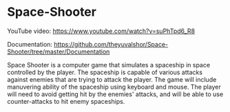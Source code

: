 # Space-Shooter

YouTube video: https://www.youtube.com/watch?v=suPhTpd6_R8

Documentation: https://github.com/theyuvalshor/Space-Shooter/tree/master/Documentation

Space Shooter is a computer game that simulates a spaceship in space controlled by the player.
The spaceship is capable of various attacks against enemies that are trying to attack the player.
The game will include manuvering ability of the spaceship using keyboard and mouse.
The player will need to avoid getting hit by the enemies' attacks, and will be able to use counter-attacks to hit enemy spaceships.
